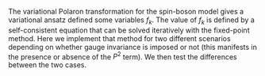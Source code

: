 The variational Polaron transformation for the spin-boson model gives a variational ansatz defined some variables $f_k$. The value of $f_k$ is defined by a self-consistent equation that can be solved iteratively with the fixed-point method. Here we implement that method for two different scenarios depending on whether gauge invariance is imposed or not (this manifests in the presence or absence of the $P^2$ term). We then test the differences between the two cases.

